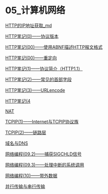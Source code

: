 # 05_计算机网络

[HTTP的IP地址获取_md](HTTP的IP地址获取_md.md)

[HTTP笔记(0)——协议版本](HTTP笔记(0)——协议版本.md)

[HTTP笔记(00)——使用ABNF描述HTTP报文格式](HTTP笔记(00)——使用ABNF描述HTTP报文格式.md)

[HTTP笔记(00)——重定向](HTTP笔记(00)——重定向.md)

[HTTP笔记(1)——协议简介（HTTP1.1）](HTTP笔记(1)——协议简介（HTTP1.1）.md)

[HTTP笔记(2)——常见的首部字段](HTTP笔记(2)——常见的首部字段.md)

[HTTP笔记(3)——URLencode](HTTP笔记(3)——URLencode.md)

[HTTP笔记(4](HTTP笔记(4)——)

[](.md)

[NAT](NAT.md)

[TCPIP(1)——Internet与TCPIP协议族](TCPIP(1)——Internet与TCPIP协议族.md)

[TCPIP(2)——链路层](TCPIP(2)——链路层.md)

[域名与DNS](域名与DNS.md)

[网络编程(09.2)——捕获SIGCHLD信号](网络编程(09.2)——捕获SIGCHLD信号.md)

[网络编程(09.3)——处理中断的系统调用](网络编程(09.3)——处理中断的系统调用.md)

[网络编程(10)——带外数据](网络编程(10)——带外数据.md)

[并行传输与串行传输](并行传输与串行传输.md)

